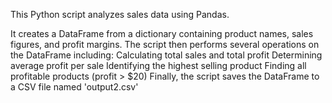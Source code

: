 This Python script analyzes sales data using Pandas.

It creates a DataFrame from a dictionary containing product names, sales figures, and profit margins.
The script then performs several operations on the DataFrame including:
Calculating total sales and total profit
Determining average profit per sale
Identifying the highest selling product
Finding all profitable products (profit > $20)
Finally, the script saves the DataFrame to a CSV file named 'output2.csv'
